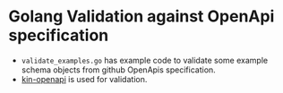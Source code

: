 # Golang Validation against OpenApi specification

- `validate_examples.go` has example code to validate some example
schema objects from github OpenApis specification. 
- [kin-openapi](https://github.com/getkin/kin-openapi) is used for validation.  
